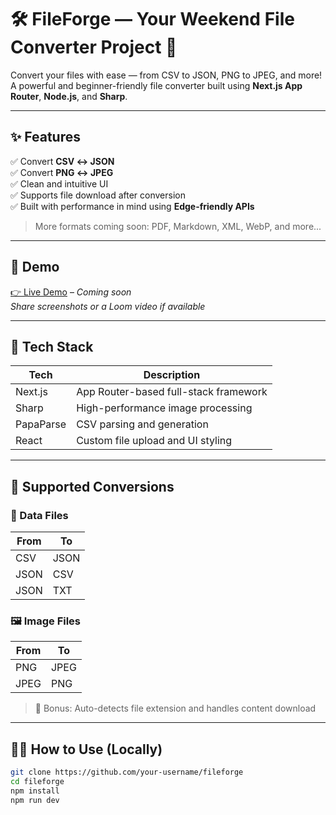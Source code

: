 # 🛠️ FileForge — Your Weekend File Converter Project 🚀

Convert your files with ease — from CSV to JSON, PNG to JPEG, and more!  
A powerful and beginner-friendly file converter built using **Next.js App Router**, **Node.js**, and **Sharp**.

---

## ✨ Features

✅ Convert **CSV ↔ JSON**  
✅ Convert **PNG ↔ JPEG**  
✅ Clean and intuitive UI  
✅ Supports file download after conversion  
✅ Built with performance in mind using **Edge-friendly APIs**

> More formats coming soon: PDF, Markdown, XML, WebP, and more...

---

## 📸 Demo

[👉 Live Demo](#) – *Coming soon*  
_Share screenshots or a Loom video if available_

---

## 🚀 Tech Stack

| Tech       | Description                             |
|------------|-----------------------------------------|
| Next.js    | App Router-based full-stack framework   |
| Sharp      | High-performance image processing       |
| PapaParse  | CSV parsing and generation              |
| React   | Custom file upload and UI styling       |

---

## 📂 Supported Conversions

### 🔁 Data Files
| From | To   |
|------|------|
| CSV  | JSON |
| JSON | CSV  |
| JSON | TXT  |

### 🖼️ Image Files
| From | To     |
|------|--------|
| PNG  | JPEG   |
| JPEG | PNG    |

> 🧠 Bonus: Auto-detects file extension and handles content download

---

## 🧑‍💻 How to Use (Locally)

```bash
git clone https://github.com/your-username/fileforge
cd fileforge
npm install
npm run dev

